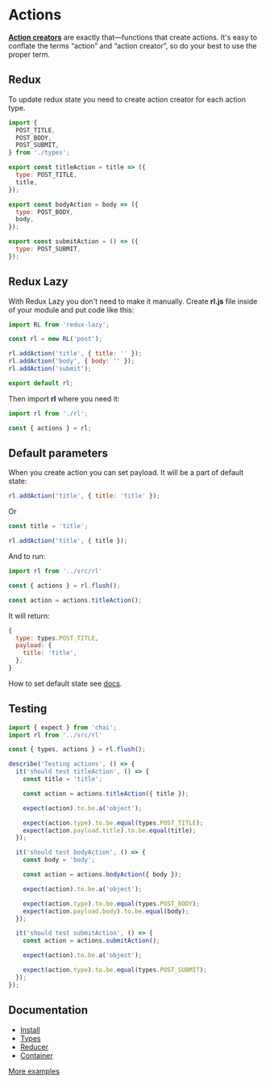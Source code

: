 # Actions

**[Action creators](https://redux.js.org/basics/actions#action-creators)** are exactly that—functions that create actions. 
It's easy to conflate the terms “action” and “action creator”, so do your best to use the proper term.

## Redux

To update redux state you need to create action creator for each action type.


```javascript
import {
  POST_TITLE,
  POST_BODY,
  POST_SUBMIT,
} from './types';

export const titleAction = title => ({
  type: POST_TITLE,
  title,
});

export const bodyAction = body => ({
  type: POST_BODY,
  body,
});

export const submitAction = () => ({
  type: POST_SUBMIT,
});

```

## Redux Lazy

With Redux Lazy you don't need to make it manually.
Create **rl.js** file inside of your module and put code like this:

```javascript
import RL from 'redux-lazy';

const rl = new RL('post');

rl.addAction('title', { title: '' });
rl.addAction('body', { body: '' });
rl.addAction('submit');

export default rl;
```

Then import **rl** where you need it:

```javascript
import rl from './rl';

const { actions } = rl;
```

## Default parameters

When you create action you can set payload.
It will be a part of default state:


```javascript
rl.addAction('title', { title: 'title' });
```

Or

```javascript
const title = 'title';

rl.addAction('title', { title });
```

And to run:

```javascript
import rl from '../src/rl'

const { actions } = rl.flush();

const action = actions.titleAction();
```

It will return:


```javascript
{
  type: types.POST_TITLE,
  payload: {
    title: 'title',
  },
}
```

How to set default state see [docs](https://github.com/evheniy/redux-lazy/blob/master/docs/reducer.md).

## Testing

```javascript
import { expect } from 'chai';
import rl from '../src/rl'

const { types, actions } = rl.flush();

describe('Testing actions', () => {
  it('should test titleAction', () => {
    const title = 'title';

    const action = actions.titleAction({ title });

    expect(action).to.be.a('object');

    expect(action.type).to.be.equal(types.POST_TITLE);
    expect(action.payload.title).to.be.equal(title);
  });

  it('should test bodyAction', () => {
    const body = 'body';

    const action = actions.bodyAction({ body });

    expect(action).to.be.a('object');

    expect(action.type).to.be.equal(types.POST_BODY);
    expect(action.payload.body).to.be.equal(body);
  });

  it('should test submitAction', () => {
    const action = actions.submitAction();

    expect(action).to.be.a('object');

    expect(action.type).to.be.equal(types.POST_SUBMIT);
  });
});

```

## Documentation

 * [Install](https://github.com/evheniy/redux-lazy/blob/master/docs/install.md)
 * [Types](https://github.com/evheniy/redux-lazy/blob/master/docs/types.md)
 * [Reducer](https://github.com/evheniy/redux-lazy/blob/master/docs/reducer.md)
 * [Container](https://github.com/evheniy/redux-lazy/blob/master/docs/container.md)

[More examples](https://github.com/evheniy/redux-lazy/blob/master/tests/actions.js)

